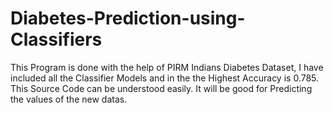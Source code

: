 # Diabetes-Prediction-using-Classifiers
This Program is done with the help of PIRM Indians Diabetes Dataset, I have included all the Classifier Models and in the the Highest Accuracy is 0.785. This Source Code can be understood easily.
It will be good for Predicting the values of the new datas.
